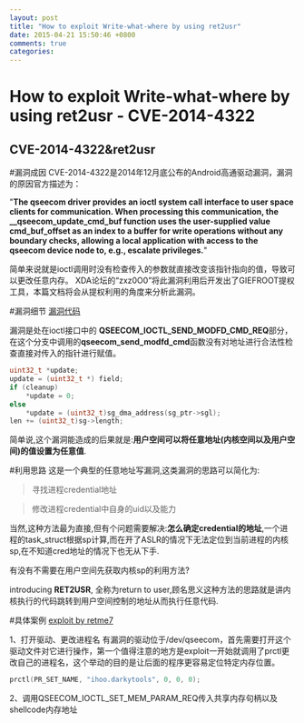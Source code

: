 ```yaml
---
layout: post
title: "How to exploit Write-what-where by using ret2usr"
date: 2015-04-21 15:50:46 +0800
comments: true
categories: 
---
```


How to exploit Write-what-where by using ret2usr - CVE-2014-4322
========================

CVE-2014-4322&ret2usr
---------------
#漏洞成因
CVE-2014-4322是2014年12月底公布的Android高通驱动漏洞，漏洞的原因官方描述为：

"**The qseecom driver provides an ioctl system call interface to user space clients for communication. When processing this communication, the __qseecom_update_cmd_buf function uses the user-supplied value cmd_buf_offset as an index to a buffer for write operations without any boundary checks, allowing a local application with access to the qseecom device node to, e.g., escalate privileges.**"

简单来说就是ioctl调用时没有检查传入的参数就直接改变该指针指向的值，导致可以更改任意内存。
XDA论坛的“zxz0O0”将此漏洞利用后开发出了GIEFROOT提权工具，本篇文档将会从提权利用的角度来分析此漏洞。

#漏洞细节
[漏洞代码](https://us.codeaurora.org/cgit/quic/la/kernel/msm-3.10/tree/drivers/misc/qseecom.c?h=APSS.FSM4.1.0&id=60db6b16517d6a8ab96d6760b8e1df7fe7ae1c71)

漏洞是处在ioctl接口中的
**QSEECOM_IOCTL_SEND_MODFD_CMD_REQ**部分，在这个分支中调用的**qseecom_send_modfd_cmd**函数没有对地址进行合法性检查直接对传入的指针进行赋值。

```c
uint32_t *update;
update = (uint32_t *) field;
if (cleanup)
	*update = 0;
else
	*update = (uint32_t)sg_dma_address(sg_ptr->sgl);
len += (uint32_t)sg->length;
```

简单说,这个漏洞能造成的后果就是:**用户空间可以将任意地址(内核空间以及用户空间)的值设置为任意值**.

#利用思路
这是一个典型的任意地址写漏洞,这类漏洞的思路可以简化为:

>寻找进程credential地址

>修改进程credential中自身的uid以及能力

当然,这种方法最为直接,但有个问题需要解决:**怎么确定credential的地址**,一个进程的task_struct根据sp计算,而在开了ASLR的情况下无法定位到当前进程的内核sp,在不知道cred地址的情况下也无从下手.

有没有不需要在用户空间先获取内核sp的利用方法?

introducing **RET2USR**, 全称为return to user,顾名思义这种方法的思路就是讲内核执行的代码跳转到用户空间控制的地址从而执行任意代码.

#具体案例
[exploit by retme7](https://github.com/retme7/CVE-2014-4322_poc)

1、打开驱动、更改进程名
有漏洞的驱动位于/dev/qseecom，首先需要打开这个驱动文件对它进行操作，第一个值得注意的地方是exploit一开始就调用了prctl更改自己的进程名，这个举动的目的是让后面的程序更容易定位特定内存位置。

```c
prctl(PR_SET_NAME, "ihoo.darkytools", 0, 0, 0);
```

2、调用QSEECOM_IOCTL_SET_MEM_PARAM_REQ传入共享内存句柄以及shellcode内存地址




